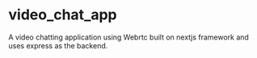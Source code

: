  
# video_chat_app
A video chatting application using Webrtc built on nextjs framework and uses express as the backend.